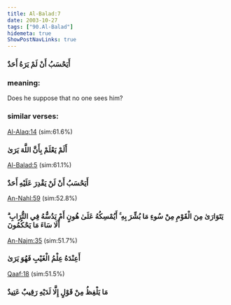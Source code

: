```yaml
---
title: Al-Balad:7
date: 2003-10-27
tags: ["90.Al-Balad"]
hidemeta: true 
ShowPostNavLinks: true 
---
```

### أَيَحْسَبُ أَنْ لَمْ يَرَهُ أَحَدٌ
### meaning: 
Does he suppose that no one sees him?
### similar verses: 

[Al-Alaq:14](/96/14) (sim:61.6%)

### أَلَمْ يَعْلَمْ بِأَنَّ اللَّهَ يَرَىٰ

[Al-Balad:5](/90/5) (sim:61.1%)

### أَيَحْسَبُ أَنْ لَنْ يَقْدِرَ عَلَيْهِ أَحَدٌ

[An-Nahl:59](/16/59) (sim:52.8%)

### يَتَوَارَىٰ مِنَ الْقَوْمِ مِنْ سُوءِ مَا بُشِّرَ بِهِ ۚ أَيُمْسِكُهُ عَلَىٰ هُونٍ أَمْ يَدُسُّهُ فِي التُّرَابِ ۗ أَلَا سَاءَ مَا يَحْكُمُونَ

[An-Najm:35](/53/35) (sim:51.7%)

### أَعِنْدَهُ عِلْمُ الْغَيْبِ فَهُوَ يَرَىٰ

[Qaaf:18](/50/18) (sim:51.5%)

### مَا يَلْفِظُ مِنْ قَوْلٍ إِلَّا لَدَيْهِ رَقِيبٌ عَتِيدٌ
